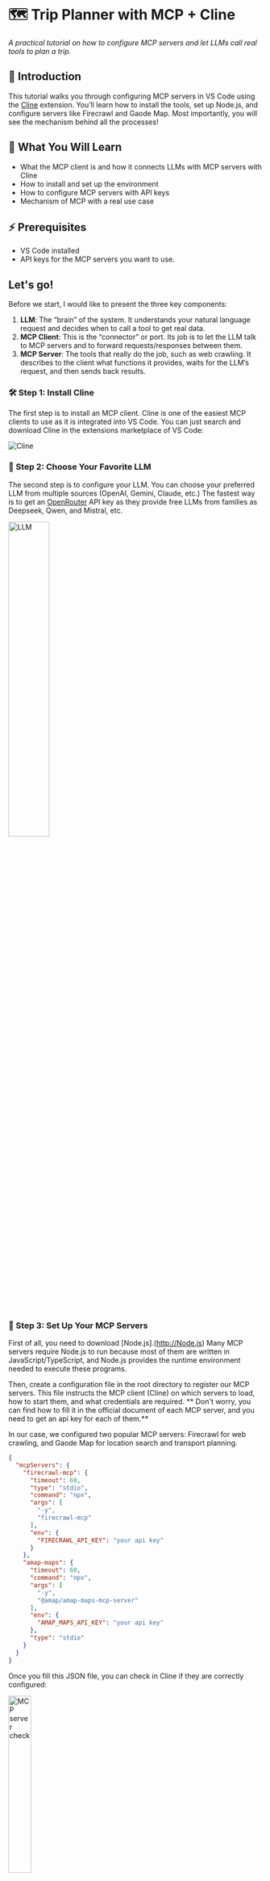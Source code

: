 # 🗺️ Trip Planner with MCP + Cline  
_A practical tutorial on how to configure MCP servers and let LLMs call real tools to plan a trip._

## 📖 Introduction
This tutorial walks you through configuring MCP servers in VS Code using the [Cline](https://docs.cline.bot/getting-started/installing-cline) extension.
You’ll learn how to install the tools, set up Node.js, and configure servers like Firecrawl and Gaode Map.
Most importantly, you will see the mechanism behind all the processes!

## 🎯 What You Will Learn
- What the MCP client is and how it connects LLMs with MCP servers with Cline
- How to install and set up the environment
- How to configure MCP servers with API keys
- Mechanism of MCP with a real use case

## ⚡ Prerequisites
- VS Code installed
- API keys for the MCP servers you want to use.

## Let's go!
Before we start, I would like to present the three key components:
  1. **LLM**: The “brain” of the system. It understands your natural language request and decides when to call a tool to get real data.
  3. **MCP Client**: This is the “connector” or port. Its job is to let the LLM talk to MCP servers and to forward requests/responses between them.
  4. **MCP Server**: The tools that really do the job, such as web crawling. It describes to the client what functions it provides, waits for the LLM’s request, and then sends back results.

### 🛠️ Step 1: Install Cline
The first step is to install an MCP client. Cline is one of the easiest MCP clients to use as it is integrated into VS Code. You can just search and download Cline in the extensions marketplace of VS Code:

![Cline](./images/cline.png)

### 🤖 Step 2: Choose Your Favorite LLM
The second step is to configure your LLM. You can choose your preferred LLM from multiple sources (OpenAI, Gemini, Claude, etc.) 
The fastest way is to get an [OpenRouter](https://openrouter.ai/) API key as they provide free LLMs from families as Deepseek, Qwen, and Mistral, etc. 

<img src="./images/LLM_configuration.png" alt="LLM" width="40%"/>



### 🔧 Step 3: Set Up Your MCP Servers
First of all, you need to download [Node.js].(http://Node.js) Many MCP servers require Node.js to run because most of them are written in JavaScript/TypeScript, and Node.js provides the runtime environment needed to execute these programs.

Then, create a configuration file in the root directory to register our MCP servers. This file instructs the MCP client (Cline) on which servers to load, how to start them, and what credentials are required. ** Don't worry, you can find how to fill it in the official document of each MCP server, and you need to get an api key for each of them.**

In our case, we configured two popular MCP servers: Firecrawl for web crawling, and Gaode Map for location search and transport planning. 

```json
{
  "mcpServers": {
    "firecrawl-mcp": {
      "timeout": 60,
      "type": "stdio",
      "command": "npx",
      "args": [
        "-y",
        "firecrawl-mcp"
      ],
      "env": {
        "FIRECRAWL_API_KEY": "your api key"
      }
    },
    "amap-maps": {
      "timeout": 60,
      "command": "npx",
      "args": [
        "-y",
        "@amap/amap-maps-mcp-server"
      ],
      "env": {
        "AMAP_MAPS_API_KEY": "your api key"
      },
      "type": "stdio"
    }
  }
}
```

Once you fill this JSON file, you can check in Cline if they are correctly configured:

<img src="./images/check_server.png" alt="MCP server check" width="30%"/>

Now the configuration is done, we can start a chat in Cline to try it out! 

## 🌏 Real Use Case: Plan a One-Day Trip in Haikou City, Hainan Island, China

In this example, we will combine two MCP servers to plan a one-day trip in my hometown, Haikou City, in the lovely tropical island of China. 

Remember we have two MCP servers: 

- **Firecrawl**  
  - Takes a web URL as input and returns website content.  
  - Its coolest feature is that you can define a **JSON schema**, and it will intelligently extract structured information from the web page according to that schema.  
  - This saves a lot of time compared to manually processing raw text.

- **Gaode Map (amap-maps)**  
  A map MCP powered by one of the most popular map applications in China.  
  It provides tools such as:
  - Converting place names into geographic coordinates  
  - Weather search  
  - Route planning (driving, walking, bicycling, public transit)  
  - Distance calculation

### Use Case Description

Our scenario is as follows:

1. Extract **3 attractions** from a travel blog, including their **name, location, and description**.  
2. Send these places to the **Map MCP** to generate a **public transportation route**.  
3. Combine the extracted information and the route plan into a **one-day travel itinerary** with all details:
   - Which places to visit  
   - What activities to do at each place  
   - How to get from one place to another using public transportation

<img src="./images/travel.png" alt="travel" width="80%"/>

All we need to do is to give a prompt, the LLM will select the best MCP server and its tool to do all the job for us! 

<pre> ```
Background:
I am traveling to Haikou City in China, and I am especially interested in cultural and historical attractions.

Task:
Extract 3 tourist attractions from a travel website:https://www.chinadiscovery.com/hainan/haikou/things-to-do.html 
That aligns with my interest, then use the maps MCP to generate a travel plan.

Steps:
1. Use the web crawling MCP firecrawl_extract to get attractions from the website in JSON format. 
   Output JSON schema: 
   - Places to Visit: name of the place 
   - location: Chinese address or landmark, required in Chinese for map accuracy
   - Description: a description of the place and things to do in English
   - Recommend Length of Visiting: time for visit 

Note: Prefer cultural and historical attractions if possible. Then you select only three of them that aligns most to my interest. 

2. Use maps_geo to convert each location into coordinates.

3. Plan the trip: start from the first attraction, then go to the second, then the third. 
   Use maps_direction_transit_integrated to get routes with public transportation routes. I have no car. 

4. Generate a final travel plan in Markdown text:
   - Attraction name + things_to_do
   - Route details between attractions with public transportation
   - Full, readable itinerary with cultural highlights
  - You should organize my day with a plan to make sure I have a good time in Hiakou City
``` </pre>

### Model Response
The LLM first analyzes the human request and looks through the available tools from each MCP server. It selects the firecrawl_extract tool from the Firecrawl MCP server, since its description best matches the user’s needs.

<img src="./images/firecrawl.png" alt="firecrawl" width="80%"/>

This is because, as shown here, in the toolbox of each MCP server, each tool has a description of what it is capable of and what kind of parameters it needs to perform the job. The LLM analyzes the human request first and looks through all the available tools to select the one whose description aligns the most with the request. 

It then generates a JSON request for Firecrawl, filling in all required parameters:

```json
{
  "urls": ["https://www.chinadiscovery.com/hainan/haikou/things-to-do.html"],
  "prompt": "Extract tourist attractions focusing on cultural and historical places in Haikou city. Provide the following JSON schema: Places to Visit (name), location (Chinese address or landmark, required in Chinese), Description (English description of the place and things to do), Recommend Length of Visiting (time for visit).",
  "schema": {
    "type": "object",
    "properties": {
      "Places to Visit": { "type": "string" },
      "location": { "type": "string" },
      "Description": { "type": "string" },
      "Recommend Length of Visiting": { "type": "string" }
    },
    "required": ["Places to Visit", "location", "Description", "Recommend Length of Visiting"]
  },
  "allowExternalLinks": false,
  "enableWebSearch": false,
  "includeSubdomains": false
}
```
This illustrates the essence of MCP: translating a human request into a JSON request that can be executed by any MCP server.

The JSON request is sent to Firecrawl, which returns the main tourist attractions in Haikou, each structured according to the defined schema.
I really like this extract scraping than simple crawling, as you can see, it not only crawls web information but also extracts what you want and returns it in a structured format! 

```json
One of the attractions:
{
    "name": "Qilou Old Street",
    "location": "海口市龙华区得胜沙路到长堤路",
    "coordinates": "110.347230,20.045266",
    "Description": "Qilou Old Street, with a total length of 4.4 kilometers and over 600 arcade buildings, showcases the most distinctive street landscape of Haikou City. The buildings were mostly constructed by overseas Chinese returning from abroad in the early 20th century, featuring elegant sculptures and foreign decorations. Sipailou, the oldest building, dates back to the Southern Song Dynasty. The street is also home to Haikou Qilou Snack Street, which offers a variety of local delicacies like Wenchang Chicken and Hainan noodles.",
    "Recommend Length of Visiting": "1~2 hours"
  }
```

Next, the LLM decides to call the Amap MCP server to obtain geographic coordinates of the attractions using the maps_geo tool. Once the locations are retrieved, it plans the public transit route with maps_direction_transit_integrated, which provides detailed instructions including bus numbers, stops, and total duration.

<img src="./images/direction.png" alt="direction" width="80%"/>

Example of the returned route plan:

```json
"segments": [
          {
            "walking": {
              "origin": "110.347229,20.045259",
              "destination": "110.344765,20.044636",
              "distance": "275",
              "duration": "235",
              "steps": [
                {
                  "instruction": "Walk 145 meters diagonally to the left.",
                  "road": [],
                  "distance": "145",
                  "action": "Walk diagonally to the left.",
                  "assistant_action": []
                }
                ......
            "bus": {
                "buslines": [
                  {
                    "name": "Route G37 (Train Station → Yucheng Village Bus Terminal)",
                    "departure_stop": {
                      "name": "水巷口"
                    },
                    "arrival_stop": {
                      "name": "省林业厅"
                    },
                    "distance": "4694",
                    "duration": "1738",
                    "via_stops": [
                      {
                        "name": "和平桥"
                      },
                 .......
```
This process is repeated until all destinations are connected by an integrated public transit solution.
In the end, the LLM gathered all the information from the iterations and crafted a one-day trip plan in my city:
### 📌 Example Travel Plan (LLM Output)
```markdown
# Haikou City Cultural and Historical Attractions Travel Plan

## 1. Qilou Old Street

- Description: Qilou Old Street, with a total length of 4.4 kilometers and over 600 arcade buildings, showcases the most distinctive street landscape of Haikou City. The buildings were mostly constructed by overseas Chinese returning from abroad in the early 20th century, featuring elegant sculptures and foreign decorations. Sipailou, the oldest building, dates back to the Southern Song Dynasty. The street is also home to Haikou Qilou Snack Street, offering local delicacies like Wenchang Chicken and Hainan noodles.
- Recommended Visit Length: 1 to 2 hours

## Route from Qilou Old Street to Wugong Temple

- Walk about 275 meters along 博爱北路 (Bo'ai North Road) to 水巷口 (Shuixiangkou) bus stop.
- Take bus G37路 from 水巷口 to 省林业厅 (Provincial Forestry Department) stop (approx. 29 minutes).
- Walk about 92 meters along 海府路 (Haifu Road) to Wugong Temple.
- Total travel time: Approx. 34 minutes.

## 2. Wugong Temple (Five Official Temple)

- Description: Wugong Temple, also known as 'Hainan First Floor,' is a wooden complex built in memory of five officials deported to Haikou during the Tang and Song dynasties. It provides insights into ancient Chinese relegation rules and the history of Hainan Province. Nearby, Hairui Tomb honors Hai Rui, a respected official of the Ming Dynasty, featuring solemn architecture and stone carvings along the path to the grave.
- Recommended Visit Length: 1 to 2 hours

## Route from Wugong Temple to Hainan Museum

- Walk about 136 meters along 海府路 to 省林业厅 (Provincial Forestry Department) bus stop.
- Take bus G51路 from 省林业厅 to 省图书馆 (Provincial Library) stop (approx. 19 minutes).
- Walk about 650 meters along 国兴大道辅路 (Guoxing Avenue Auxiliary Road) to Hainan Museum.
- Total travel time: Approx. 32 minutes.

## 3. Hainan Museum

- Description: Hainan Museum is a comprehensive museum showcasing the history and culture of Hainan. It features exhibitions on maritime civilization, Hainan history, and customs, along with displays of cultural relics. The museum is recognized as one of the six most beautiful buildings in Hainan and offers a deep dive into the region's heritage.
- Recommended Visit Length: 2 hours

This itinerary ensures you experience the rich cultural and historical heritage of Haikou city with efficient public transportation routes and ample time at each attraction for a fulfilling visit.
```
As a local, I have to say, it's a decent plan to explore Haikou City!

## 🧩 How MCP Works Behind the Scenes?

After walking through the Haikou trip planning example, we can clearly see how MCP ties everything together. Let’s revisit the key questions:
### 1. What exactly is MCP?
MCP (Model Context Protocol) is the bridge between the LLM and external tools.
- The LLM is the “brain” that understands your request.

- The MCP Client (like Cline) is the port/connector that forwards requests and responses.

- The MCP Servers are the tools (Firecrawl, Gaode Map, etc.) that actually execute the job and return results.

In our example, Firecrawl served as the web crawler and extractor, while Gaode Map handled geo-coordinates and route planning.

### 2. How does the LLM know which MCP server and tool to use?
Each MCP server describes its tools in a toolbox-like manifest, including the tool’s capabilities (what it can do) and the parameters it requires.
When you give a natural language task — e.g., “find cultural attractions in Haikou and plan a public transit route” — the LLM parses the request, checks the tool descriptions, and matches the task to the right tool.

- To extract structured attraction data → it chose firecrawl_extract.
- To get coordinates → it chose maps_geo.
- To plan the transit route → it chose maps_direction_transit_integrated.

The LLM doesn’t hardcode which tool to call — it dynamically decides based on the toolbox definitions.

### 3. How does the LLM issue a command, and how does the server understand it?
Once the LLM selects the tool, it generates a JSON request that matches the schema expected by that tool.
- Example: a JSON request to Firecrawl specifying the url, prompt, and the schema of data we want.
- This JSON is sent through the MCP client to the MCP server.

The server simply waits for incoming JSON that matches its declared format, executes the task (e.g., crawl a webpage, search a map, plan a bus route), and returns results — again in structured JSON.

The LLM then reads the results, reasons about them, and continues with the next step until the whole task is complete.

### The Big Picture
So in short:

- MCP is the protocol that standardizes how LLMs talk to external tools.

- The LLM acts as the planner, deciding what needs to be done.

- The client is the connector, routing requests/responses.

- The servers are the executors, doing the actual work and returning structured outputs.

That’s why, with only one natural language request, the LLM was able to extract cultural attractions, find coordinates, plan routes, and finally assemble a one-day Haikou itinerary — all by orchestrating multiple MCP servers seamlessly.

### 👉 Now imagine extending MCP to:

Automating research with Firecrawl + custom knowledge bases

Connecting enterprise APIs for reporting

Integrating weather, maps, and booking APIs for a true travel assistant

MCP is not just about calling APIs — it’s about giving your LLM the power to act.
























